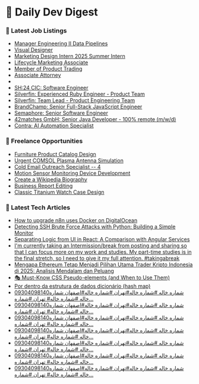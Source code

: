 # 📢 Daily Dev Digest

### 💼 Latest Job Listings
- [Manager Engineering II Data Pipelines](https://remoteOK.com/remote-jobs/remote-manager-engineering-ii-data-pipelines-ironclad-1093192)
- [Visual Designer](https://remoteOK.com/remote-jobs/remote-visual-designer-pip-labs-1093190)
- [Marketing Design Intern 2025 Summer Intern](https://remoteOK.com/remote-jobs/remote-marketing-design-intern-2025-summer-intern-symmetry-systems-1093189)
- [Lifecycle Marketing Associate](https://remoteOK.com/remote-jobs/remote-lifecycle-marketing-associate-blueland-1093188)
- [Member of Product Trading](https://remoteOK.com/remote-jobs/remote-member-of-product-trading-anchorage-digital-1093187)
- [Associate Attorney](https://remoteOK.com/remote-jobs/remote-associate-attorney-enablecomp-1093185)
- [](https://remoteOK.com/remote-jobs/remote-1093182)
- [SH:24 CIC: Software Engineer](https://weworkremotely.com/remote-jobs/sh-24-cic-software-engineer)
- [Silverfin: Experienced Ruby Engineer - Product Team](https://weworkremotely.com/remote-jobs/silverfin-experienced-ruby-engineer-product-team)
- [Silverfin: Team Lead - Product Engineering Team](https://weworkremotely.com/remote-jobs/silverfin-team-lead-product-engineering-team-1)
- [BrandChamp: Senior Full-Stack JavaScript Engineer](https://weworkremotely.com/remote-jobs/brandchamp-senior-full-stack-javascript-engineer)
- [Semaphore: Senior Software Engineer](https://weworkremotely.com/remote-jobs/semaphore-senior-software-engineer-6)
- [42matches GmbH: Senior Java Developer - 100% remote (m/w/d)](https://weworkremotely.com/remote-jobs/42matches-gmbh-senior-java-developer-100-remote-m-w-d)
- [Contra: AI Automation Specialist](https://weworkremotely.com/remote-jobs/contra-ai-automation-specialist)

### 🎯 Freelance Opportunities
- [Furniture Product Catalog Design](https://www.freelancer.com/projects/graphic-design/Furniture-Product-Catalog-Design.html)
- [Urgent COMSOL Plasma Antenna Simulation](https://www.freelancer.com/projects/finite-element-analysis/Urgent-COMSOL-Plasma-Antenna-Simulation.html)
- [Cold Email Outreach Specialist -- 4](https://www.freelancer.com/projects/bulk-marketing/Cold-Email-Outreach-Specialist-39425327.html)
- [Motion Sensor Monitoring Device Development](https://www.freelancer.com/projects/microcontroller/Motion-Sensor-Monitoring-Device.html)
- [Create a Wikipedia Biography](https://www.freelancer.com/projects/wikipedia/Create-Wikipedia-Biography-39426082.html)
- [Business Report Editing](https://www.freelancer.com/projects/editing/Business-Report-Editing-39426080.html)
- [Classic Titanium Watch Case Design](https://www.freelancer.com/projects/product-design/Classic-Titanium-Watch-Case-Design.html)

### 📝 Latest Tech Articles
- [How to upgrade n8n uses Docker on DigitalOcean](https://dev.to/andywahyudi/how-to-upgrade-n8n-uses-docker-on-digitalocean-1jn1)
- [Detecting SSH Brute Force Attacks with Python: Building a Simple Monitor](https://dev.to/hexshift/detecting-ssh-brute-force-attacks-with-python-building-a-simple-monitor-3mon)
- [Separating Logic from UI in React: A Comparison with Angular Services](https://dev.to/rcrd/separating-logic-from-ui-in-react-a-comparison-with-angular-services-5en)
- [I'm currently taking an Intermission/break from posting and sharing so that I can focus more on my work and studies. My part-time studies is in the final stretch, so I need to give it my full attention. #takingabreak](https://dev.to/d2d_weizhi/im-currently-taking-an-intermissionbreak-from-posting-and-sharing-so-that-i-can-focus-more-on-my-4ijk)
- [Mengapa Ethereum Tetap Menjadi Pilihan Utama Trader Kripto Indonesia di 2025: Analisis Mendalam dan Peluang](https://dev.to/kallileiser/mengapa-ethereum-tetap-menjadi-pilihan-utama-trader-kripto-indonesia-di-2025-analisis-mendalam-dan-45jo)
- [🎭 Must-Know CSS Pseudo-elements (and When to Use Them)](https://dev.to/sejutaimpian/must-know-css-pseudo-elements-and-when-to-use-them-3a48)
- [Por dentro da estrutura de dados dicionário (hash map)](https://dev.to/gabrieljbpessoa_96/por-dentro-da-estrutura-de-dados-dicionario-hash-map-2kl0)
- [09304098140شماره خاله #شماره خاله#تهران #شماره خاله#اصفهان
شماره خاله #شماره خاله# تهران #شماره…](https://medium.com/@dystdydddg/09304098140%D8%B4%D9%85%D8%A7%D8%B1%D9%87-%D8%AE%D8%A7%D9%84%D9%87-%D8%B4%D9%85%D8%A7%D8%B1%D9%87-%D8%AE%D8%A7%D9%84%D9%87-%D8%AA%D9%87%D8%B1%D8%A7%D9%86-%D8%B4%D9%85%D8%A7%D8%B1%D9%87-%D8%AE%D8%A7%D9%84%D9%87-%D8%A7%D8%B5%D9%81%D9%87%D8%A7%D9%86-%D8%B4%D9%85%D8%A7%D8%B1%D9%87-%D8%AE%D8%A7%D9%84%D9%87-%D8%B4%D9%85%D8%A7%D8%B1%D9%87-%D8%AE%D8%A7%D9%84%D9%87-%D8%AA%D9%87%D8%B1%D8%A7%D9%86-%D8%B4%D9%85%D8%A7%D8%B1%D9%87-e2dc972c2859?source=rss------programming-5)
- [09304098140شماره خاله #شماره خاله#تهران #شماره خاله#اصفهان
شماره خاله #شماره خاله# تهران #شماره…](https://medium.com/@dystdydddg/09304098140%D8%B4%D9%85%D8%A7%D8%B1%D9%87-%D8%AE%D8%A7%D9%84%D9%87-%D8%B4%D9%85%D8%A7%D8%B1%D9%87-%D8%AE%D8%A7%D9%84%D9%87-%D8%AA%D9%87%D8%B1%D8%A7%D9%86-%D8%B4%D9%85%D8%A7%D8%B1%D9%87-%D8%AE%D8%A7%D9%84%D9%87-%D8%A7%D8%B5%D9%81%D9%87%D8%A7%D9%86-%D8%B4%D9%85%D8%A7%D8%B1%D9%87-%D8%AE%D8%A7%D9%84%D9%87-%D8%B4%D9%85%D8%A7%D8%B1%D9%87-%D8%AE%D8%A7%D9%84%D9%87-%D8%AA%D9%87%D8%B1%D8%A7%D9%86-%D8%B4%D9%85%D8%A7%D8%B1%D9%87-6c1d94ca97a4?source=rss------programming-5)
- [09304098140شماره خاله #شماره خاله#تهران #شماره خاله#اصفهان
شماره خاله #شماره خاله# تهران #شماره…](https://medium.com/@dystdydddg/09304098140%D8%B4%D9%85%D8%A7%D8%B1%D9%87-%D8%AE%D8%A7%D9%84%D9%87-%D8%B4%D9%85%D8%A7%D8%B1%D9%87-%D8%AE%D8%A7%D9%84%D9%87-%D8%AA%D9%87%D8%B1%D8%A7%D9%86-%D8%B4%D9%85%D8%A7%D8%B1%D9%87-%D8%AE%D8%A7%D9%84%D9%87-%D8%A7%D8%B5%D9%81%D9%87%D8%A7%D9%86-%D8%B4%D9%85%D8%A7%D8%B1%D9%87-%D8%AE%D8%A7%D9%84%D9%87-%D8%B4%D9%85%D8%A7%D8%B1%D9%87-%D8%AE%D8%A7%D9%84%D9%87-%D8%AA%D9%87%D8%B1%D8%A7%D9%86-%D8%B4%D9%85%D8%A7%D8%B1%D9%87-29c4e1174b28?source=rss------programming-5)
- [09304098140شماره خاله #شماره خاله#تهران #شماره خاله#اصفهان
شماره خاله #شماره خاله# تهران #شماره…](https://medium.com/@fhdyyddhdydhdg/09304098140%D8%B4%D9%85%D8%A7%D8%B1%D9%87-%D8%AE%D8%A7%D9%84%D9%87-%D8%B4%D9%85%D8%A7%D8%B1%D9%87-%D8%AE%D8%A7%D9%84%D9%87-%D8%AA%D9%87%D8%B1%D8%A7%D9%86-%D8%B4%D9%85%D8%A7%D8%B1%D9%87-%D8%AE%D8%A7%D9%84%D9%87-%D8%A7%D8%B5%D9%81%D9%87%D8%A7%D9%86-%D8%B4%D9%85%D8%A7%D8%B1%D9%87-%D8%AE%D8%A7%D9%84%D9%87-%D8%B4%D9%85%D8%A7%D8%B1%D9%87-%D8%AE%D8%A7%D9%84%D9%87-%D8%AA%D9%87%D8%B1%D8%A7%D9%86-%D8%B4%D9%85%D8%A7%D8%B1%D9%87-26ac500f47bf?source=rss------programming-5)
- [09304098140شماره خاله #شماره خاله#تهران #شماره خاله#اصفهان
شماره خاله #شماره خاله# تهران #شماره…](https://medium.com/@fhdyyddhdydhdg/09304098140%D8%B4%D9%85%D8%A7%D8%B1%D9%87-%D8%AE%D8%A7%D9%84%D9%87-%D8%B4%D9%85%D8%A7%D8%B1%D9%87-%D8%AE%D8%A7%D9%84%D9%87-%D8%AA%D9%87%D8%B1%D8%A7%D9%86-%D8%B4%D9%85%D8%A7%D8%B1%D9%87-%D8%AE%D8%A7%D9%84%D9%87-%D8%A7%D8%B5%D9%81%D9%87%D8%A7%D9%86-%D8%B4%D9%85%D8%A7%D8%B1%D9%87-%D8%AE%D8%A7%D9%84%D9%87-%D8%B4%D9%85%D8%A7%D8%B1%D9%87-%D8%AE%D8%A7%D9%84%D9%87-%D8%AA%D9%87%D8%B1%D8%A7%D9%86-%D8%B4%D9%85%D8%A7%D8%B1%D9%87-374c5de4c28d?source=rss------programming-5)
- [09304098140شماره خاله #شماره خاله#تهران #شماره خاله#اصفهان
شماره خاله #شماره خاله# تهران #شماره…](https://medium.com/@fhdyyddhdydhdg/09304098140%D8%B4%D9%85%D8%A7%D8%B1%D9%87-%D8%AE%D8%A7%D9%84%D9%87-%D8%B4%D9%85%D8%A7%D8%B1%D9%87-%D8%AE%D8%A7%D9%84%D9%87-%D8%AA%D9%87%D8%B1%D8%A7%D9%86-%D8%B4%D9%85%D8%A7%D8%B1%D9%87-%D8%AE%D8%A7%D9%84%D9%87-%D8%A7%D8%B5%D9%81%D9%87%D8%A7%D9%86-%D8%B4%D9%85%D8%A7%D8%B1%D9%87-%D8%AE%D8%A7%D9%84%D9%87-%D8%B4%D9%85%D8%A7%D8%B1%D9%87-%D8%AE%D8%A7%D9%84%D9%87-%D8%AA%D9%87%D8%B1%D8%A7%D9%86-%D8%B4%D9%85%D8%A7%D8%B1%D9%87-d0edc8a574da?source=rss------programming-5)
- [09304098140شماره خاله #شماره خاله#تهران #شماره خاله#اصفهان
شماره خاله #شماره خاله# تهران #شماره…](https://medium.com/@xhdhhddhdhdh730/09304098140%D8%B4%D9%85%D8%A7%D8%B1%D9%87-%D8%AE%D8%A7%D9%84%D9%87-%D8%B4%D9%85%D8%A7%D8%B1%D9%87-%D8%AE%D8%A7%D9%84%D9%87-%D8%AA%D9%87%D8%B1%D8%A7%D9%86-%D8%B4%D9%85%D8%A7%D8%B1%D9%87-%D8%AE%D8%A7%D9%84%D9%87-%D8%A7%D8%B5%D9%81%D9%87%D8%A7%D9%86-%D8%B4%D9%85%D8%A7%D8%B1%D9%87-%D8%AE%D8%A7%D9%84%D9%87-%D8%B4%D9%85%D8%A7%D8%B1%D9%87-%D8%AE%D8%A7%D9%84%D9%87-%D8%AA%D9%87%D8%B1%D8%A7%D9%86-%D8%B4%D9%85%D8%A7%D8%B1%D9%87-6d2935ccb990?source=rss------programming-5)
